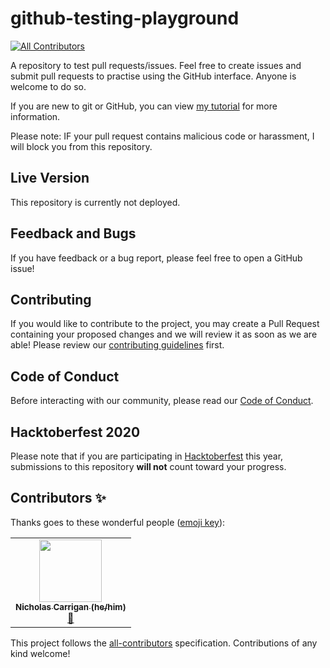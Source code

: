 # github-testing-playground
<!-- ALL-CONTRIBUTORS-BADGE:START - Do not remove or modify this section -->
[![All Contributors](https://img.shields.io/badge/all_contributors-1-orange.svg?style=flat-square)](#contributors-)
<!-- ALL-CONTRIBUTORS-BADGE:END -->

A repository to test pull requests/issues. Feel free to create issues and submit pull requests to practise using the GitHub interface. Anyone is welcome to do so.

If you are new to git or GitHub, you can view [my tutorial](https://blog.nhcarrigan.com/git-and-github-ckdduz18c01a8yss1fg5dd7fg) for more information.

Please note: IF your pull request contains malicious code or harassment, I will block you from this repository.

## Live Version

This repository is currently not deployed.

## Feedback and Bugs

If you have feedback or a bug report, please feel free to open a GitHub issue!

## Contributing

If you would like to contribute to the project, you may create a Pull Request containing your proposed changes and we will review it as soon as we are able! Please review our [contributing guidelines](CONTRIBUTING.md) first.

## Code of Conduct

Before interacting with our community, please read our [Code of Conduct](CODE_OF_CONDUCT.md).

## Hacktoberfest 2020

Please note that if you are participating in [Hacktoberfest](https://hacktoberfest.digitalocean.com/) this year, submissions to this repository **will not** count toward your progress.

## Contributors ✨

Thanks goes to these wonderful people ([emoji key](https://allcontributors.org/docs/en/emoji-key)):

<!-- ALL-CONTRIBUTORS-LIST:START - Do not remove or modify this section -->
<!-- prettier-ignore-start -->
<!-- markdownlint-disable -->
<table>
  <tr>
    <td align="center"><a href="http://www.nhcarrigan.com"><img src="https://avatars1.githubusercontent.com/u/63889819?v=4" width="100px;" alt=""/><br /><sub><b>Nicholas Carrigan (he/him)</b></sub></a><br /><a href="#projectManagement-nhcarrigan" title="Project Management">📆</a></td>
  </tr>
</table>

<!-- markdownlint-enable -->
<!-- prettier-ignore-end -->
<!-- ALL-CONTRIBUTORS-LIST:END -->

This project follows the [all-contributors](https://github.com/all-contributors/all-contributors) specification. Contributions of any kind welcome!